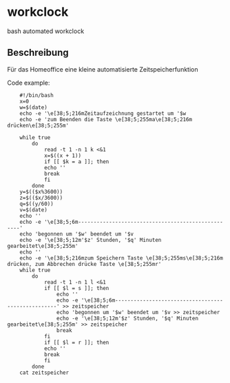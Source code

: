# workclock
bash automated workclock

## Beschreibung
Für das Homeoffice eine kleine automatisierte Zeitspeicherfunktion

Code example:


		#!/bin/bash
		x=0
		w=$(date)
		echo -e '\e[38;5;216mZeitaufzeichnung gestartet um '$w
		echo -e 'zum Beenden die Taste \e[38;5;255ma\e[38;5;216m drücken\e[38;5;255m'

		while true
			do
				read -t 1 -n 1 k <&1
				x=$((x + 1))
				if [[ $k = a ]]; then
				echo ''
				break
				fi
			done
		y=$(($x%3600))
		z=$(($x/3600))
		q=$((y/60))
		v=$(date)
		echo ''
		echo -e '\e[38;5;6m---------------------------------------------------'
		echo 'begonnen um '$w' beendet um '$v
		echo -e '\e[38;5;12m'$z' Stunden, '$q' Minuten gearbeitet\e[38;5;255m'
		echo ''
		echo -e '\e[38;5;216mzum Speichern Taste \e[38;5;255ms\e[38;5;216m drücken, zum Abbrechen drücke Taste \e[38;5;255mr'
		while true
			do
				read -t 1 -n 1 l <&1
				if [[ $l = s ]]; then
					echo ''
					echo -e '\e[38;5;6m---------------------------------------------------' >> zeitspeicher
					echo 'begonnen um '$w' beendet um '$v >> zeitspeicher
					echo -e '\e[38;5;12m'$z' Stunden, '$q' Minuten gearbeitet\e[38;5;255m' >> zeitspeicher
					break
				fi
				if [[ $l = r ]]; then
				echo ''
				break
				fi
			done
		cat zeitspeicher
